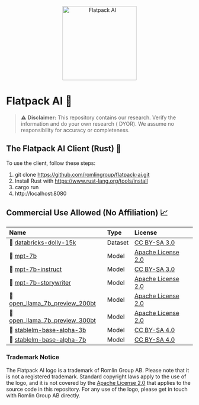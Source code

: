 <div align="center">
  <img src="https://raw.githubusercontent.com/romlingroup/flatpack-ai/main/client/static/images/flatpack_ai_logo.svg" width="200" height="200" alt="Flatpack AI">
</div>

# Flatpack AI 🤖

> :warning: **Disclaimer:** This repository contains our research. Verify the information and do your own research (
> DYOR). We assume no responsibility for accuracy or completeness.

## The Flatpack AI Client (Rust) 🦀

To use the client, follow these steps:

1. git clone https://github.com/romlingroup/flatpack-ai.git
2. Install Rust with https://www.rust-lang.org/tools/install
3. cargo run
4. http://localhost:8080

## Commercial Use Allowed (No Affiliation) 📈

| Name                                                                                                 | Type    | License                                                           |
|:-----------------------------------------------------------------------------------------------------|:--------|:------------------------------------------------------------------|
| 🤗 [databricks-dolly-15k](https://huggingface.co/datasets/databricks/databricks-dolly-15k)           | Dataset | [CC BY-SA 3.0](https://creativecommons.org/licenses/by-sa/3.0/)   |
| 🤗 [mpt-7b](https://huggingface.co/mosaicml/mpt-7b)                                                  | Model   | [Apache License 2.0](https://www.apache.org/licenses/LICENSE-2.0) |
| 🤗 [mpt-7b-instruct](https://huggingface.co/mosaicml/mpt-7b-instruct)                                | Model   | [CC BY-SA 3.0](https://creativecommons.org/licenses/by-sa/3.0/)   |
| 🤗 [mpt-7b-storywriter](https://huggingface.co/mosaicml/mpt-7b-storywriter)                          | Model   | [Apache License 2.0](https://www.apache.org/licenses/LICENSE-2.0) |
| 🤗 [open_llama_7b_preview_200bt](https://huggingface.co/openlm-research/open_llama_7b_preview_200bt) | Model   | [Apache License 2.0](https://www.apache.org/licenses/LICENSE-2.0) |
| 🤗 [open_llama_7b_preview_300bt](https://huggingface.co/openlm-research/open_llama_7b_preview_300bt) | Model   | [Apache License 2.0](https://www.apache.org/licenses/LICENSE-2.0) |
| 🤗 [stablelm-base-alpha-3b](https://huggingface.co/stabilityai/stablelm-base-alpha-3b)               | Model   | [CC BY-SA 4.0](https://creativecommons.org/licenses/by-sa/4.0/)   |
| 🤗 [stablelm-base-alpha-7b](https://huggingface.co/stabilityai/stablelm-base-alpha-7b)               | Model   | [CC BY-SA 4.0](https://creativecommons.org/licenses/by-sa/4.0/)   |

### Trademark Notice

The Flatpack AI logo is a trademark of Romlin Group AB. Please note that it is not a registered trademark. Standard copyright laws apply to the use of the logo, and it is not covered by the [Apache License 2.0](https://www.apache.org/licenses/LICENSE-2.0) that applies to the source code in this repository. For any use of the logo, please get in touch with Romlin Group AB directly.